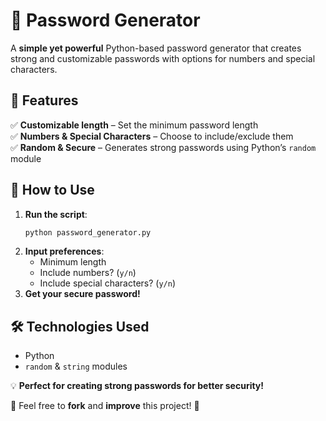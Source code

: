 # 🔐 Password Generator  

A **simple yet powerful** Python-based password generator that creates strong and customizable passwords with options for numbers and special characters.  

## 🚀 Features  
✅ **Customizable length** – Set the minimum password length  
✅ **Numbers & Special Characters** – Choose to include/exclude them  
✅ **Random & Secure** – Generates strong passwords using Python’s `random` module  

## 🔧 How to Use  
1. **Run the script**:  
   ```bash
   python password_generator.py
   ```  
2. **Input preferences**:  
   - Minimum length  
   - Include numbers? (`y/n`)  
   - Include special characters? (`y/n`)  
3. **Get your secure password!**  

## 🛠 Technologies Used  
- Python  
- `random` & `string` modules  

💡 **Perfect for creating strong passwords for better security!**  

📌 Feel free to **fork** and **improve** this project! 🚀  